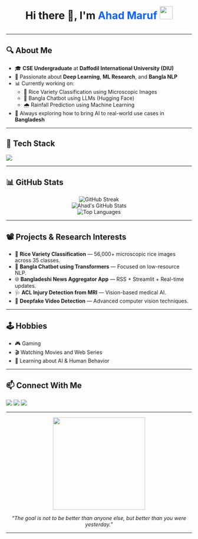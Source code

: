 <h1 align="center">
  Hi there 👋, I'm <span style="color:#0f62fe;">Ahad Maruf</span>
  <img src="https://media.giphy.com/media/hvRJCLFzcasrR4ia7z/giphy.gif" width="35px" />
</h1>

<p align="center">
  <img src=""https://readme-typing-svg.demolab.com?font=Fira+Code&duration=3000&pause=1000&center=true&width=500&height=100&lines=👨‍🎓+CSE+Student+@+DIU;🚀+Machine+Learning+%7C+Deep+Learning+Researcher;🧠+Bangla+NLP+%7C+AI+For+Bangladesh;👨‍💻+Currently+Building:+Rice+Classifier%2C+Bangla+Chatbot%2C+Trend+Predictor" />
</p>

---

## 🔍 About Me

- 🎓 **CSE Undergraduate** at **Daffodil International University (DIU)**
- 🌱 Passionate about **Deep Learning**, **ML Research**, and **Bangla NLP**
- 📊 Currently working on:
  - 🔬 Rice Variety Classification using Microscopic Images
  - 🤖 Bangla Chatbot using LLMs (Hugging Face)
  - 🌧️ Rainfall Prediction using Machine Learning
- 🧠 Always exploring how to bring AI to real-world use cases in **Bangladesh**

---

## 🔧 Tech Stack

<p align="left">
  <img src="https://skillicons.dev/icons?i=python,tensorflow,pytorch,scikit-learn,pandas,numpy,streamlit,fastapi,git,linux,html,css,c" />
</p>

---

## 📊 GitHub Stats

<p align="center">
  <img src="https://github-readme-streak-stats.herokuapp.com/?user=ahadmaruf292&theme=radical" alt="GitHub Streak" />
  <br />
  <img src="https://github-readme-stats.vercel.app/api?username=ahadmaruf&show_icons=true&theme=radical" alt="Ahad's GitHub Stats" />
  <br />
  <img src="https://github-readme-stats.vercel.app/api/top-langs/?username=ahadmaruf&layout=compact&theme=radical" alt="Top Languages" />
</p>

---

## 📽️ Projects & Research Interests

- 🧪 **Rice Variety Classification** — 56,000+ microscopic rice images across 35 classes.
- 🧠 **Bangla Chatbot using Transformers** — Focused on low-resource NLP.
- 🌐 **Bangladeshi News Aggregator App** — RSS + Streamlit + Real-time updates.
- 🩺 **ACL Injury Detection from MRI** — Vision-based medical AI.
- 📡 **Deepfake Video Detection** — Advanced computer vision techniques.

---

## 🕹️ Hobbies

- 🎮 Gaming
- 🎬 Watching Movies and Web Series
- 💬 Learning about AI & Human Behavior

---

## 📫 Connect With Me

<p align="left">
  <a href="mailto:ahadmaruf292@gmail.com"><img src="https://img.shields.io/badge/Gmail-%23D14836.svg?style=for-the-badge&logo=gmail&logoColor=white" /></a>
  <a href="https://www.linkedin.com/in/ahadmaruf/"><img src="https://img.shields.io/badge/LinkedIn-blue?style=for-the-badge&logo=linkedin&logoColor=white" /></a>
  <a href="https://github.com/ahadmaruf292"><img src="https://img.shields.io/badge/GitHub-%2312100E.svg?style=for-the-badge&logo=github&logoColor=white" /></a>
</p>

---

<p align="center">
  <img src="https://media.giphy.com/media/v1.Y2lkPTc5MGI3NjExcXY3cXNmMWRya3I5b25ibWVhZmJmMHl3aWduY3AwNndzYmJvcWRkNCZlcD12MV9naWZzX3NlYXJjaCZjdD1n/l0MYt5jPR6QX5pnqM/giphy.gif" width="250" />
</p>

<p align="center"><i>“The goal is not to be better than anyone else, but better than you were yesterday.”</i></p>

---
